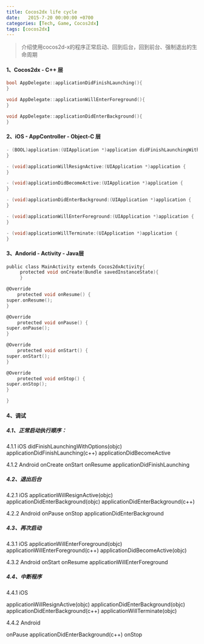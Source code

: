 ```yaml
---
title: Cocos2dx life cycle
date:   2015-7-20 00:00:00 +0700
categories: [Tech, Game, Cocos2dx]
tags: [cocos2dx]
---
```



>介绍使用cocos2d-x的程序正常启动、回到后台，回到前台、强制退出的生命周期


#### 1、Cocos2dx - C++ 层

```c
bool AppDelegate::applicationDidFinishLaunching(){
}

void AppDelegate::applicationWillEnterForeground(){
}

void AppDelegate::applicationDidEnterBackground(){
}
```



#### 2、iOS - AppController - Object-C 层

```c
- (BOOL)application:(UIApplication *)application didFinishLaunchingWithOptions:(NSDictionary *)launchOptions {
}

- (void)applicationWillResignActive:(UIApplication *)application {
}

- (void)applicationDidBecomeActive:(UIApplication *)application {
}

- (void)applicationDidEnterBackground:(UIApplication *)application {
}

- (void)applicationWillEnterForeground:(UIApplication *)application {
}

- (void)applicationWillTerminate:(UIApplication *)application {
}
```

#### 3、Andorid - Activity - Java层

```c
public class MainActivity extends Cocos2dxActivity{
     protected void onCreate(Bundle savedInstanceState){
     }

@Override
    protected void onResume() {
super.onResume();
}

@Override
    protected void onPause() {
super.onPause();
}

@Override
    protected void onStart() {
super.onStart();
}

@Override
    protected void onStop() {
super.onStop();
}

}
```

#### 4、调试

##### 4.1、正常启动执行顺序：

4.1.1 iOS
didFinishLaunchingWithOptions(objc)
applicationDidFinishLaunching(c++)
applicationDidBecomeActive

4.1.2 Android
onCreate
onStart
onResume
applicationDidFinishLaunching

##### 4.2、退出后台

4.2.1 iOS
applicationWillResignActive(objc)
applicationDidEnterBackground(objc)
applicationDidEnterBackground(c++)

4.2.2 Android
onPause
onStop
applicationDidEnterBackground

##### 4.3、再次启动

4.3.1 iOS
applicationWillEnterForeground(objc)
applicationWillEnterForeground(c++)
applicationDidBecomeActive(objc)

4.3.2 Android
onStart
onResume
applicationWillEnterForeground

##### 4.4、中断程序

4.4.1 iOS

applicationWillResignActive(objc)
applicationDidEnterBackground(objc)
applicationDidEnterBackground(c++)
applicationWillTerminate(objc)

4.4.2 Android

onPause
applicationDidEnterBackground(c++)
onStop

